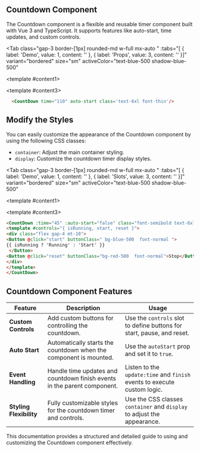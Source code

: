 <script setup>
const tabs = [
  { label: 'Demo', value: 1, content: '' },
  { label: 'Slots', value: 2, content: '' },
  { label: 'Props', value: 3, content: '' }
];
</script>

## Countdown Component

The Countdown component is a flexible and reusable timer component built with Vue 3 and TypeScript. It supports features like auto-start, time updates, and custom controls.

<Tab 
   class="gap-3 border-[1px] rounded-md w-full mx-auto "
   :tabs="[ { label: 'Demo', value: 1, content: '' }, { label: 'Props', value: 3, content: '' }]" 
   variant="bordered"
   size="sm"
   activeColor="text-blue-500 shadow-blue-500"
>

<template #content1>
<div class="py-10 rounded-lg shadow-inner flex justify-center items-center">
  <CountDown time="110" auto-start class='text-6xl font-thin'/>
</div>
</template>


<template #content3>

```md
  <CountDown time="110" auto-start class='text-6xl font-thin'/>

```
</template>


</Tab>


## Modify the Styles

You can easily customize the appearance of the Countdown component by using the following CSS classes:

- `container`: Adjust the main container styling.
- `display`: Customize the countdown timer display styles.



<Tab 
   class="gap-3 border-[1px] rounded-md w-full mx-auto "
   :tabs="[ { label: 'Demo', value: 1, content: '' }, { label: 'Slots', value: 3, content: '' }]" 
   variant="bordered"
   size="sm"
   activeColor="text-blue-500 shadow-blue-500"
>

<template #content1>
<div class="py-10 px-2 rounded-lg shadow-inner  justify-items-center">
  <CountDown :time="45" :auto-start="false" class="font-thin text-6xl">
    <template #controls="{ isRunning, start, reset }">
    <div class="flex gap-4 mt-10">
      <Button @click="start" buttonClass=" bg-blue-500  font-normal ">
        {{ isRunning ? 'Running' : 'Start' }}
      </Button>
      <Button @click="reset" buttonClass="bg-red-500 font-normal">Stop</Button>
</div>
    </template>
  </CountDown>
</div>
</template>


<template #content3>

```md
<CountDown :time="45" :auto-start="false" class="font-semibold text-6xl">
<template #controls="{ isRunning, start, reset }">
<div class="flex gap-4 mt-10">
<Button @click="start" buttonClass=" bg-blue-500  font-normal ">
{{ isRunning ? 'Running' : 'Start' }}
 </Button>
<Button @click="reset" buttonClass="bg-red-500  font-normal">Stop</Button>
</div>
</template>
</CountDown>

```
</template>


</Tab>



## Countdown Component Features

| **Feature**             | **Description**                                                                                         | **Usage**                                                                                     |
|--------------------------|---------------------------------------------------------------------------------------------------------|-----------------------------------------------------------------------------------------------|
| **Custom Controls**      | Add custom buttons for controlling the countdown.                                                      | Use the `controls` slot to define buttons for start, pause, and reset.                        |
| **Auto Start**           | Automatically starts the countdown when the component is mounted.                                      | Use the `autoStart` prop and set it to `true`.                                                |
| **Event Handling**       | Handle time updates and countdown finish events in the parent component.                              | Listen to the `update:time` and `finish` events to execute custom logic.                      |
| **Styling Flexibility**  | Fully customizable styles for the countdown timer and controls.                                        | Use the CSS classes `container` and `display` to adjust the appearance.                       |

This documentation provides a structured and detailed guide to using and customizing the Countdown component effectively.

